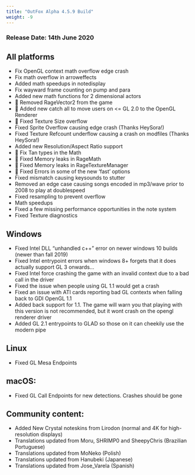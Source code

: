 ```yaml
---
title: "OutFox Alpha 4.5.9 Build"
weight: -9
---
```

### Release Date: 14th June 2020

All platforms
-------------

*   Fix OpenGL context math overflow edge crash
*   Fix math overflow in arroweffects
*   Added math speedups in notedisplay
*   Fix wayward frame counting on pump and para
*   Added new math functions for 2 dimensional actors
*   🐲 Removed RageVector2 from the game
*   🐲 Added new catch all to move users on <= GL 2.0 to the OpenGL Renderer
*   🐲 Fixed Texture Size overflow
*   Fixed Sprite Overflow causing edge crash (Thanks HeySora!)
*   Fixed Texture Refcount underflow causing a crash on modfiles (Thanks HeySora!)
*   Added new Resolution/Aspect Ratio support
*   🐲 Fix Tan types in the Math
*   🐲 Fixed Memory leaks in RageMath
*   🐲 Fixed Memory leaks in RageTextureManager
*   🐲 Fixed Errors in some of the new ‘fast’ options
*   Fixed mismatch causing keysounds to stutter
*   Removed an edge case causing songs encoded in mp3/wave prior to 2008 to play at doublespeed
*   Fixed resampling to prevent overflow
*   Math speedups
*   Fixed a few missing performance opportunities in the note system
*   Fixed Texture diagnostics

Windows
-------

*   Fixed Intel DLL “unhandled c++” error on newer windows 10 builds (newer than fall 2019)
*   Fixed Intel entrypoint errors when windows 8+ forgets that it does actually support GL 3 onwards…
*   Fixed Intel force crashing the game with an invalid context due to a bad call in the driver
*   Fixed the issue when people using GL 1.1 would get a crash
*   Fixed an issue with ATI cards reporting bad GL contexts when falling back to GDI OpenGL 1.1
*   Added back support for 1.1. The game will warn you that playing with this version is not recommended, but it wont crash on the opengl renderer driver
*   Added GL 2.1 entrypoints to GLAD so those on it can cheekily use the modern pipe

Linux
-----

*   Fixed GL Mesa Endpoints

macOS:
------

*   Fixed GL Call Endpoints for new detections. Crashes should be gone

Community content:
------------------

*   Added New Crystal noteskins from Lirodon (normal and 4K for high-resolution displays)
*   Translations updated from Moru, SHRIMP0 and SheepyChris (Brazilian Portuguese)
*   Translations updated from MoNeko (Polish)
*   Translations updated from Hanubeki (Japanese)
*   Translations updated from Jose\_Varela (Spanish)